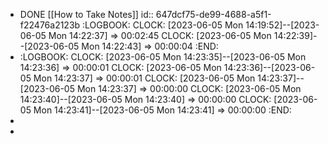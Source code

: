 - DONE [[How to Take Notes]]
  id:: 647dcf75-de99-4688-a5f1-f22476a2123b
  :LOGBOOK:
  CLOCK: [2023-06-05 Mon 14:19:52]--[2023-06-05 Mon 14:22:37] =>  00:02:45
  CLOCK: [2023-06-05 Mon 14:22:39]--[2023-06-05 Mon 14:22:43] =>  00:00:04
  :END:
- :LOGBOOK:
  CLOCK: [2023-06-05 Mon 14:23:35]--[2023-06-05 Mon 14:23:36] =>  00:00:01
  CLOCK: [2023-06-05 Mon 14:23:36]--[2023-06-05 Mon 14:23:37] =>  00:00:01
  CLOCK: [2023-06-05 Mon 14:23:37]--[2023-06-05 Mon 14:23:37] =>  00:00:00
  CLOCK: [2023-06-05 Mon 14:23:40]--[2023-06-05 Mon 14:23:40] =>  00:00:00
  CLOCK: [2023-06-05 Mon 14:23:41]--[2023-06-05 Mon 14:23:41] =>  00:00:00
  :END:
-
-